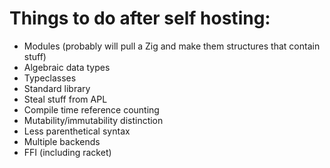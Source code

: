  # Things to do after self hosting:
 - Modules (probably will pull a Zig and make them structures that contain stuff)
 - Algebraic data types
 - Typeclasses
 - Standard library
 - Steal stuff from APL
 - Compile time reference counting
 - Mutability/immutability distinction
 - Less parenthetical syntax
 - Multiple backends
 - FFI (including racket)
